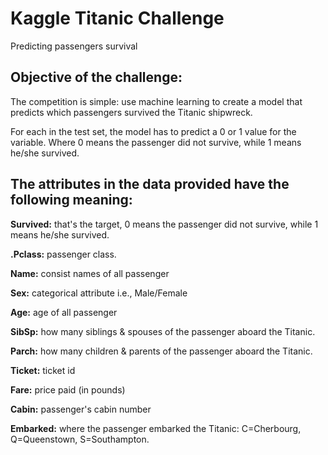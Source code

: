 # Kaggle Titanic Challenge
Predicting passengers survival

## Objective of the challenge:
The competition is simple: use machine learning to create a model that predicts which passengers survived the Titanic shipwreck.

For each in the test set, the model has to predict a 0 or 1 value for the variable. Where 0 means the passenger did not survive, while 1 means he/she survived.

## The attributes in the data provided have the following meaning:
**Survived:** that's the target, 0 means the passenger did not survive, while 1 means he/she survived.

**.Pclass:** passenger class.

**Name:** consist names of all passenger

**Sex:** categorical attribute i.e., Male/Female

**Age:** age of all passenger

**SibSp:** how many siblings & spouses of the passenger aboard the Titanic.

**Parch:** how many children & parents of the passenger aboard the Titanic.

**Ticket:** ticket id

**Fare:** price paid (in pounds)

**Cabin:** passenger's cabin number

**Embarked:** where the passenger embarked the Titanic: C=Cherbourg, Q=Queenstown, S=Southampton.



